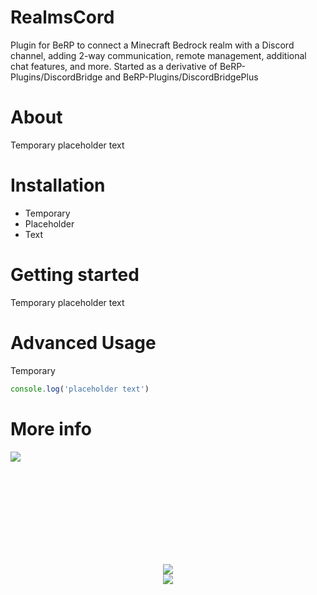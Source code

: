 # RealmsCord
Plugin for BeRP to connect a Minecraft Bedrock realm with a Discord channel, adding 2-way communication, remote management, additional chat features, and more. Started as a derivative of BeRP-Plugins/DiscordBridge and BeRP-Plugins/DiscordBridgePlus


# About
Temporary placeholder text

# Installation
- Temporary 
- Placeholder 
- Text

# Getting started
Temporary placeholder text

# Advanced Usage
Temporary
```js
console.log('placeholder text')
```

# More info
<a href="https://discord.gg/djstompzone"><img src="https://i.imgur.com/ALLQqlR.png"><br>

<br><br><br><br><br><br><br><br>
<p align="center"><a href="https://discord.gg/djstompzone"><img src="https://i.imgur.com/9LuX8C8.png"><br><img src="https://i.imgur.com/4gZGn7T.png"></a></p>
